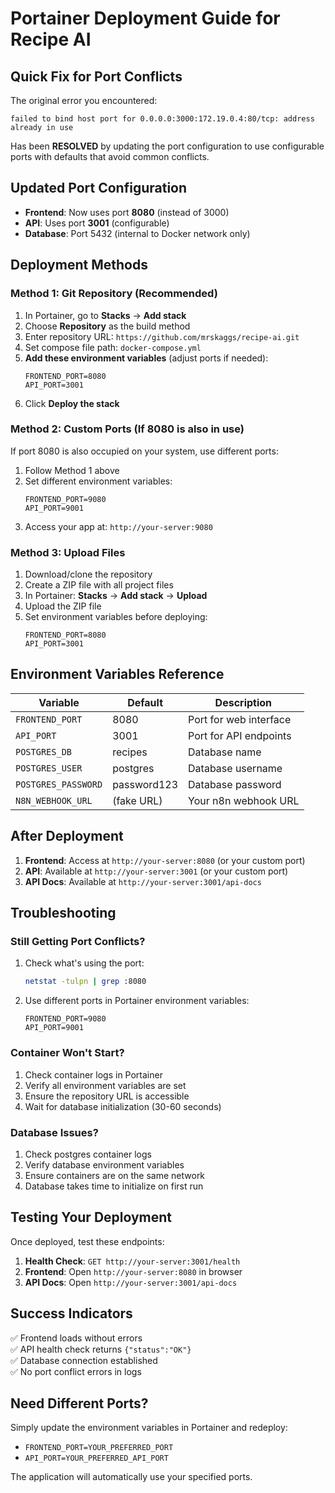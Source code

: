 # Portainer Deployment Guide for Recipe AI

## Quick Fix for Port Conflicts

The original error you encountered:
```
failed to bind host port for 0.0.0.0:3000:172.19.0.4:80/tcp: address already in use
```

Has been **RESOLVED** by updating the port configuration to use configurable ports with defaults that avoid common conflicts.

## Updated Port Configuration

- **Frontend**: Now uses port **8080** (instead of 3000)
- **API**: Uses port **3001** (configurable)
- **Database**: Port 5432 (internal to Docker network only)

## Deployment Methods

### Method 1: Git Repository (Recommended)

1. In Portainer, go to **Stacks** → **Add stack**
2. Choose **Repository** as the build method
3. Enter repository URL: `https://github.com/mrskaggs/recipe-ai.git`
4. Set compose file path: `docker-compose.yml`
5. **Add these environment variables** (adjust ports if needed):
   ```
   FRONTEND_PORT=8080
   API_PORT=3001
   ```
6. Click **Deploy the stack**

### Method 2: Custom Ports (If 8080 is also in use)

If port 8080 is also occupied on your system, use different ports:

1. Follow Method 1 above
2. Set different environment variables:
   ```
   FRONTEND_PORT=9080
   API_PORT=9001
   ```
3. Access your app at: `http://your-server:9080`

### Method 3: Upload Files

1. Download/clone the repository
2. Create a ZIP file with all project files
3. In Portainer: **Stacks** → **Add stack** → **Upload**
4. Upload the ZIP file
5. Set environment variables before deploying:
   ```
   FRONTEND_PORT=8080
   API_PORT=3001
   ```

## Environment Variables Reference

| Variable | Default | Description |
|----------|---------|-------------|
| `FRONTEND_PORT` | 8080 | Port for web interface |
| `API_PORT` | 3001 | Port for API endpoints |
| `POSTGRES_DB` | recipes | Database name |
| `POSTGRES_USER` | postgres | Database username |
| `POSTGRES_PASSWORD` | password123 | Database password |
| `N8N_WEBHOOK_URL` | (fake URL) | Your n8n webhook URL |

## After Deployment

1. **Frontend**: Access at `http://your-server:8080` (or your custom port)
2. **API**: Available at `http://your-server:3001` (or your custom port)
3. **API Docs**: Available at `http://your-server:3001/api-docs`

## Troubleshooting

### Still Getting Port Conflicts?

1. Check what's using the port:
   ```bash
   netstat -tulpn | grep :8080
   ```

2. Use different ports in Portainer environment variables:
   ```
   FRONTEND_PORT=9080
   API_PORT=9001
   ```

### Container Won't Start?

1. Check container logs in Portainer
2. Verify all environment variables are set
3. Ensure the repository URL is accessible
4. Wait for database initialization (30-60 seconds)

### Database Issues?

1. Check postgres container logs
2. Verify database environment variables
3. Ensure containers are on the same network
4. Database takes time to initialize on first run

## Testing Your Deployment

Once deployed, test these endpoints:

1. **Health Check**: `GET http://your-server:3001/health`
2. **Frontend**: Open `http://your-server:8080` in browser
3. **API Docs**: Open `http://your-server:3001/api-docs`

## Success Indicators

✅ Frontend loads without errors  
✅ API health check returns `{"status":"OK"}`  
✅ Database connection established  
✅ No port conflict errors in logs  

## Need Different Ports?

Simply update the environment variables in Portainer and redeploy:

- `FRONTEND_PORT=YOUR_PREFERRED_PORT`
- `API_PORT=YOUR_PREFERRED_API_PORT`

The application will automatically use your specified ports.
